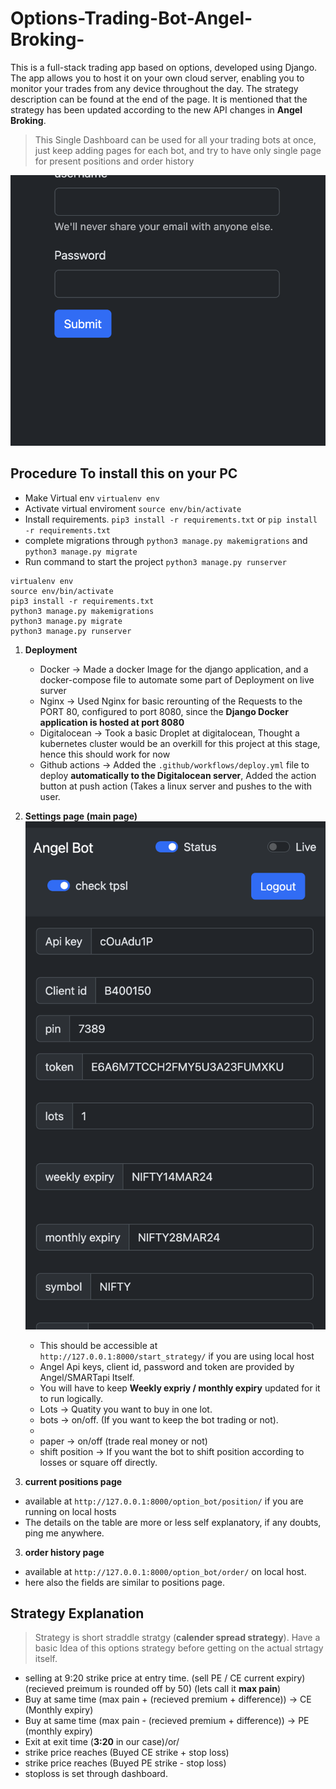 # Options-Trading-Bot-Angel-Broking-


This is a full-stack trading app based on options, developed using Django. The app allows you to host it on your own cloud server, enabling you to monitor your trades from any device throughout the day. The strategy description can be found at the end of the page.
It is mentioned that the strategy has been updated according to the new API changes in **Angel Broking**.


>This Single Dashboard can be used for all your trading bots at once, just keep adding pages for each bot, and try to have only single page for present positions and order history

![Alt text](screenshots/login.png)


## Procedure To install this on your PC


 - Make Virtual env `virtualenv env`
 - Activate virtual enviroment `source env/bin/activate`
 - Install requirements. `pip3 install -r requirements.txt` or `pip install -r requirements.txt`
 - complete migrations through `python3 manage.py makemigrations` and `python3 manage.py migrate`
 - Run command to start the project `python3 manage.py runserver`



```
virtualenv env
source env/bin/activate
pip3 install -r requirements.txt
python3 manage.py makemigrations
python3 manage.py migrate
python3 manage.py runserver
```




1. **Deployment**
   - Docker -> Made a docker Image for the django application, and a docker-compose file to automate some part of Deployment on live surver
   - Nginx -> Used Nginx for basic rerounting of the Requests to the PORT 80, configured to port 8080, since the **Django Docker application is hosted at port 8080**
   - Digitalocean -> Took a basic Droplet at digitalocean, Thought a kubernetes cluster would be an overkill for this project at this stage, hence this should work for now
   - Github actions -> Added the `.github/workflows/deploy.yml` file to deploy **automatically to the Digitalocean server**, Added the action button at push action (Takes a linux server and pushes to the <ip-address> with <specified> user.
     


1. **Settings page (main page)**
   ![Alt text](screenshots/dashboard.png)
   - This should be accessible at `http://127.0.0.1:8000/start_strategy/` if you are using local host
   - Angel Api keys, client id, password and token are provided by Angel/SMARTapi Itself.
   - You will have to keep **Weekly expriy / monthly expiry** updated for it to run logically.
   - Lots -> Quatity you want to buy in one lot.
   - bots -> on/off. (If you want to keep the bot trading or not).
   - 
   - paper -> on/off (trade real money or not)
   - shift position -> If you want the bot to shift position according to losses or square off directly.


2. **current positions page**

  - available at `http://127.0.0.1:8000/option_bot/position/` if you are running on local hosts
  - The details on the table are more or less self explanatory, if any doubts, ping me anywhere.



3. **order history page**

  - available at `http://127.0.0.1:8000/option_bot/order/` on local host.
  - here also the fields are similar to positions page.






## Strategy Explanation

>Strategy is short straddle stratgy (**calender spread strategy**). Have a basic Idea of this options strategy before getting on the actual strtagy itself.


- selling at 9:20 strike price at entry time. (sell PE / CE current expiry) (recieved preimum is rounded off by 50) (lets call it **max pain**)
- Buy at same time (max pain + (recieved premium + difference)) → CE (Monthly expiry)
- Buy at same time (max pain - (recieved premium + difference)) → PE (monthly expiry)
- Exit at exit time (**3:20** in our case)/or/
- strike price reaches (Buyed CE strike + stop loss)
- strike price reaches (Buyed PE strike - stop loss)
- stoploss is set through dashboard.


